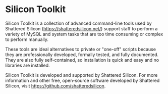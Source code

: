 # Silicon Toolkit
Silicon Toolkit is a collection of advanced command-line tools used by
Shattered Silicon (https://shatteredsilicon.net/) support staff to perform
a variety of MySQL and system tasks that are too time consuming or complex
to perform manually.

These tools are ideal alternatives to private or "one-off" scripts because
they are professionally developed, formally tested, and fully documented.
They are also fully self-contained, so installation is quick and easy and
no libraries are installed.

Silicon Toolkit is developed and supported by Shattered Silicon.  For more
information and other free, open-source software developed by Shattered Silicon,
visit https://github.com/shatteredsilicon.
